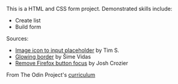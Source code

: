 This is a HTML and CSS form project. Demonstrated skills include:

- Create list
- Build form

Sources:

- [Image icon to input placeholder](https://stackoverflow.com/a/13761719) by Tim S.
- [Glowing border](https://stackoverflow.com/a/5670984) by Šime Vidas
- [Remove Firefox button focus](https://stackoverflow.com/a/199319) by Josh Crozier

From The Odin Project's [curriculum](https://www.theodinproject.com/courses/html5-and-css3/lessons/html-forms)
